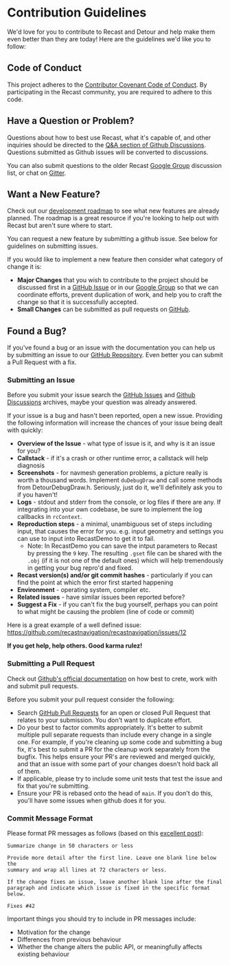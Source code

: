 # Contribution Guidelines

We'd love for you to contribute to Recast and Detour and help make them even better than they are today! Here are the guidelines we'd like you to follow:

## Code of Conduct

This project adheres to the [Contributor Covenant Code of Conduct][code-of-conduct].  By participating in the Recast community, you are required to adhere to this code.

## Have a Question or Problem?

Questions about how to best use Recast, what it's capable of, and other inquiries should be directed to the [Q&A section of Github Discussions][q-and-a].  Questions submitted as Github issues will be converted to discussions.

You can also submit questions to the older Recast [Google Group][groups] discussion list, or chat on [Gitter][gitter].

## Want a New Feature?

Check out our [development roadmap](Docs/_99_Roadmap.md) to see what new features are already planned.  The roadmap is a great resource if you're looking to help out with Recast but aren't sure where to start.

You can request a new feature by submitting a github issue.  See below for guidelines on submitting issues.

If you would like to implement a new feature then consider what category of change it is:

* **Major Changes** that you wish to contribute to the project should be discussed first in a [GitHub Issue][github-issues] or in our [Google Group][groups] so that we can coordinate efforts, prevent duplication of work, and help you to craft the change so that it is successfully accepted.
* **Small Changes** can be submitted as pull requests on [GitHub][github].

## Found a Bug?

If you've found a bug or an issue with the documentation you can help us by submitting an issue to our [GitHub Repository][github]. Even better you can submit a Pull Request with a fix.

### Submitting an Issue

Before you submit your issue search the [GitHub Issues][github-issues] and [Github Discussions][q-and-a] archives, maybe your question was already answered.

If your issue is a bug and hasn't been reported, open a new issue. Providing the following information will increase the chances of your issue being dealt with quickly:

* **Overview of the Issue** - what type of issue is it, and why is it an issue for you?
* **Callstack** - if it's a crash or other runtime error, a callstack will help diagnosis
* **Screenshots** - for navmesh generation problems, a picture really is worth a thousand words. Implement `duDebugDraw` and call some methods from DetourDebugDraw.h. Seriously, just do it, we'll definitely ask you to if you haven't!
* **Logs** - stdout and stderr from the console, or log files if there are any.
    If integrating into your own codebase, be sure to implement the log callbacks in `rcContext`.
* **Reproduction steps** - a minimal, unambiguous set of steps including input, that causes the error for you. e.g. input geometry and settings you can use to input into RecastDemo to get it to fail.
   * Note: In RecastDemo you can save the intput parameters to Recast by pressing the `9` key.  The resulting `.gset` file can be shared with the `.obj` (if it is not one of the default ones) which will help tremendously in getting your bug repro'd and fixed.
* **Recast version(s) and/or git commit hashes** - particularly if you can find the point at which the error first started happening
* **Environment** - operating system, compiler etc.
* **Related issues** - have similar issues been reported before?
* **Suggest a Fix** - if you can't fix the bug yourself, perhaps you can point to what might be causing the problem (line of code or commit)

Here is a great example of a well defined issue: <https://github.com/recastnavigation/recastnavigation/issues/12>

**If you get help, help others. Good karma rulez!**

### Submitting a Pull Request

Check out [Github's official documentation](https://docs.github.com/en/pull-requests/collaborating-with-pull-requests/proposing-changes-to-your-work-with-pull-requests/creating-a-pull-request) on how best to crete, work with and submit pull requests.

Before you submit your pull request consider the following:

* Search [GitHub Pull Requests][github-pulls] for an open or closed Pull Request that relates to your submission. You don't want to duplicate effort.
* Do your best to factor commits appropriately.  It's better to submit multiple pull separate requests than include every change in a single one. For example, if you're cleaning up some code and submitting a bug fix, it's best to submit a PR for the cleanup work separately from the bugfix.  This helps ensure your PR's are reviewed and merged quickly, and that an issue with some part of your changes doesn't hold back all of them.
* If applicable, please try to include some unit tests that test the issue and fix that you're submitting.
* Ensure your PR is rebased onto the head of `main`.  If you don't do this, you'll have some issues when github does it for
you.

### Commit Message Format

Please format PR messages as follows (based on this [excellent post](http://tbaggery.com/2008/04/19/a-note-about-git-commit-messages.html)):

```
Summarize change in 50 characters or less

Provide more detail after the first line. Leave one blank line below the
summary and wrap all lines at 72 characters or less.

If the change fixes an issue, leave another blank line after the final
paragraph and indicate which issue is fixed in the specific format
below.

Fixes #42
```

Important things you should try to include in PR messages include:

* Motivation for the change
* Differences from previous behaviour
* Whether the change alters the public API, or meaningfully affects existing behaviour

[code-of-conduct]: https://github.com/recastnavigation/recastnavigation/blob/main/CODE_OF_CONDUCT.md
[q-and-a]: https://github.com/recastnavigation/recastnavigation/discussions/categories/q-a
[github]: https://github.com/recastnavigation/recastnavigation
[github-issues]: https://github.com/recastnavigation/recastnavigation/issues
[github-pulls]: https://github.com/recastnavigation/recastnavigation/pulls
[gitter]: https://gitter.im/recastnavigation/chat
[groups]: https://groups.google.com/forum/?fromgroups#!forum/recastnavigation
